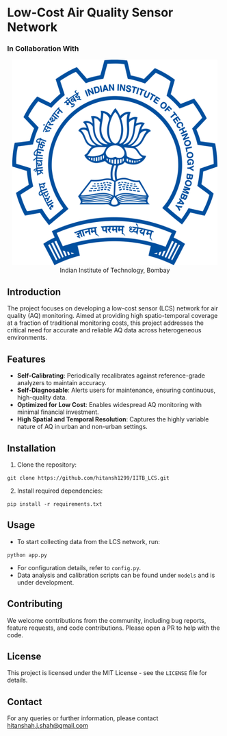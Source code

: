 # Low-Cost Air Quality Sensor Network

### In Collaboration With
<p align="center"><img src="src\data_collection\static\assets\Indian_Institute_of_Technology_Bombay_Logo.png" width="480" height="480"><br/>
Indian Institute of Technology, Bombay </p>

## Introduction

The project focuses on developing a low-cost sensor (LCS) network for air quality (AQ) monitoring. Aimed at providing high spatio-temporal coverage at a fraction of traditional monitoring costs, this project addresses the critical need for accurate and reliable AQ data across heterogeneous environments.

## Features

- **Self-Calibrating**: Periodically recalibrates against reference-grade analyzers to maintain accuracy.
- **Self-Diagnosable**: Alerts users for maintenance, ensuring continuous, high-quality data.
- **Optimized for Low Cost**: Enables widespread AQ monitoring with minimal financial investment.
- **High Spatial and Temporal Resolution**: Captures the highly variable nature of AQ in urban and non-urban settings.

## Installation

1. Clone the repository:
```
git clone https://github.com/hitansh1299/IITB_LCS.git
```
2. Install required dependencies:
```
pip install -r requirements.txt
```

## Usage

- To start collecting data from the LCS network, run:
```
python app.py
```
- For configuration details, refer to `config.py`.
- Data analysis and calibration scripts can be found under `models` and is under development.

## Contributing

We welcome contributions from the community, including bug reports, feature requests, and code contributions. Please open a PR to help with the code.
## License

This project is licensed under the MIT License - see the `LICENSE` file for details.

## Contact

For any queries or further information, please contact hitanshah.j.shah@gmail.com
